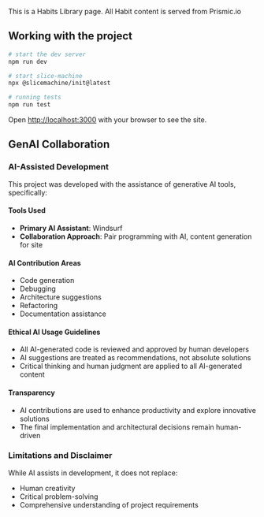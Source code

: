 This is a Habits Library page.
All Habit content is served from Prismic.io

## Working with the project
```bash
# start the dev server
npm run dev

# start slice-machine
npx @slicemachine/init@latest

# running tests
npm run test
```

Open [http://localhost:3000](http://localhost:3000) with your browser to see the site.

## GenAI Collaboration

### AI-Assisted Development
This project was developed with the assistance of generative AI tools, specifically:

#### Tools Used
- **Primary AI Assistant**: Windsurf
- **Collaboration Approach**: Pair programming with AI, content generation for site

#### AI Contribution Areas
- Code generation
- Debugging
- Architecture suggestions
- Refactoring
- Documentation assistance

#### Ethical AI Usage Guidelines
- All AI-generated code is reviewed and approved by human developers
- AI suggestions are treated as recommendations, not absolute solutions
- Critical thinking and human judgment are applied to all AI-generated content

#### Transparency
- AI contributions are used to enhance productivity and explore innovative solutions
- The final implementation and architectural decisions remain human-driven

### Limitations and Disclaimer
While AI assists in development, it does not replace:
- Human creativity
- Critical problem-solving
- Comprehensive understanding of project requirements